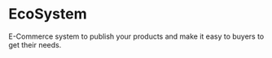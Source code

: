 # EcoSystem
E-Commerce system to publish your products and make it easy to buyers to get their needs. 
